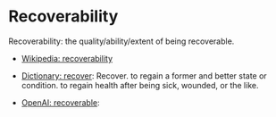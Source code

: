 # Recoverability

Recoverability: the quality/ability/extent of being recoverable.

<div data-chatgpt-prompt="explain recoverability (system quality attribute, non-functional requirement, cross-functional contraint)"></div>

* [Wikipedia: recoverability](https://wikipedia.org/wiki/recoverability)

* [Dictionary: recover](https://www.dictionary.com/browse/recover): Recover. to regain a former and better state or condition. to regain health after being sick, wounded, or the like.

* [OpenAI: recoverable](https:://openai.com): <div data-chatgpt-prompt="define recoverable (computers and software)"></div>
